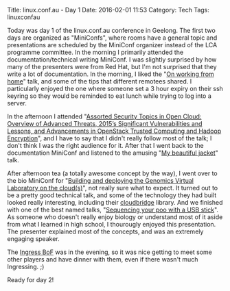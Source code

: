 Title: linux.conf.au - Day 1
Date: 2016-02-01 11:53
Category: Tech
Tags: linuxconfau

Today was day 1 of the linux.conf.au conference in Geelong. The first two days are organized as "MiniConfs", where rooms have a general topic and presentations are scheduled by the MiniConf organizer instead of the LCA programme committee. In the morning I primarily attended the documentation/technical writing MiniConf. I was slightly surprised by how many of the presenters were from Red Hat, but I'm not surprised that they write a lot of documentation. In the morning, I liked the "[On working from home](https://linux.conf.au/schedule/30321/view_talk?day=monday)" talk, and some of the tips that different remotees shared. I particularly enjoyed the one where someone set a 3 hour expiry on their ssh keyring so they would be reminded to eat lunch while trying to log into a server.

In the afternoon I attended "[Assorted Security Topics in Open Cloud: Overview of Advanced Threats, 2015’s Significant Vulnerabilities and Lessons, and Advancements in OpenStack Trusted Computing and Hadoop Encryption](https://linux.conf.au/schedule/30298/view_talk?day=monday)", and I have to say that I didn't really follow most of the talk; I don't think I was the right audience for it. After that I went back to the documentation MiniConf and listened to the amusing "[My beautiful jacket](https://linux.conf.au/schedule/30324/view_talk?day=monday)" talk.

After afternoon tea (a totally awesome concept by the way), I went over to the bio MiniConf for "[Building and deploying the Genomics Virtual Laboratory on the cloud(s)](https://linux.conf.au/schedule/30309/view_talk?day=monday)", not really sure what to expect. It turned out to be a pretty good technical talk, and some of the technology they had built looked really interesting, including their [cloudbridge](https://github.com/gvlproject/cloudbridge) library. And we finished with one of the best named talks, "[Sequencing your poo with a USB stick](https://linux.conf.au/schedule/30310/view_talk?day=monday)". As someone who doesn't really enjoy biology or understand most of it aside from what I learned in high school, I thourougly enjoyed this presentation. The presenter explained most of the concepts, and was an extremely engaging speaker.

The [Ingress BoF](https://linux.conf.au/wiki/Ingress_BoF) was in the evening, so it was nice getting to meet some other players and have dinner with them, even if there wasn't much Ingressing. ;)

Ready for day 2!
